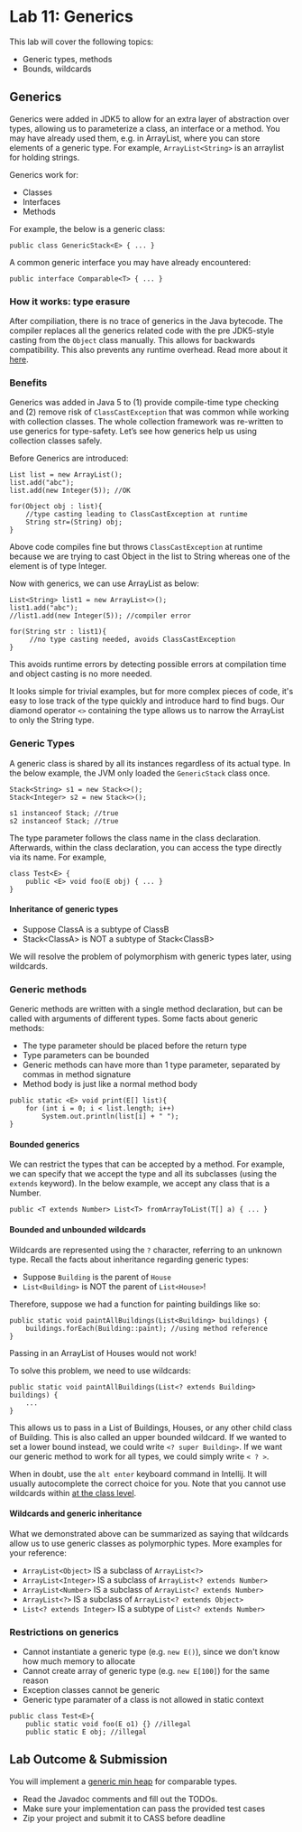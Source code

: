 # Lab 11: Generics
This lab will cover the following topics:
* Generic types, methods
* Bounds, wildcards

## Generics
Generics were added in JDK5 to allow for an extra layer of abstraction over types, allowing us to parameterize a class, an interface or a method.
You may have already used them, e.g. in ArrayList, where you can store elements of a generic type. For example, `ArrayList<String>` is an arraylist for holding strings.  

Generics work for:
* Classes
* Interfaces
* Methods

For example, the below is a generic class:
```
public class GenericStack<E> { ... }
```

A common generic interface you may have already encountered:
```
public interface Comparable<T> { ... }
```

### How it works: type erasure
After compiliation, there is no trace of generics in the Java bytecode. The compiler replaces all the generics related code with the pre JDK5-style casting from the `Object` class manually. This allows for backwards compatibility. This also prevents any runtime overhead. Read more about it [here](https://www.baeldung.com/java-type-erasure).

### Benefits

Generics was added in Java 5 to (1) provide compile-time type checking and (2) remove risk of `ClassCastException` that was common while working with collection classes. The whole collection framework was re-written to use generics for type-safety. Let’s see how generics help us using collection classes safely.

Before Generics are introduced:
```
List list = new ArrayList();
list.add("abc");
list.add(new Integer(5)); //OK

for(Object obj : list){
	//type casting leading to ClassCastException at runtime
    String str=(String) obj; 
}
```
Above code compiles fine but throws `ClassCastException` at runtime because we are trying to cast Object in the list to String whereas one of the element is of type Integer.

Now with generics, we can use ArrayList as below:
```
List<String> list1 = new ArrayList<>(); 
list1.add("abc");
//list1.add(new Integer(5)); //compiler error

for(String str : list1){
     //no type casting needed, avoids ClassCastException
}
```
This avoids runtime errors by detecting possible errors at compilation time and object casting is no more needed.

It looks simple for trivial examples, but for more complex pieces of code, it's easy to lose track of the type quickly and introduce hard to find bugs. Our diamond operator `<>` containing the type allows us to narrow the ArrayList to only the String type.

### Generic Types
A generic class is shared by all its instances regardless of its actual type.
In the below example, the JVM only loaded the `GenericStack` class once.
```
Stack<String> s1 = new Stack<>();
Stack<Integer> s2 = new Stack<>(); 

s1 instanceof Stack; //true
s2 instanceof Stack; //true
```

The type parameter follows the class name in the class declaration. Afterwards, within the class declaration, you can access the type directly via its name. For example,

```
class Test<E> {
    public <E> void foo(E obj) { ... }
}
```

#### Inheritance of generic types
* Suppose ClassA is a subtype of ClassB
* Stack\<ClassA\> is NOT a subtype of Stack\<ClassB\>  

We will resolve the problem of polymorphism with generic types later, using wildcards.

### Generic methods
Generic methods are written with a single method declaration, but can be called with arguments of different types. Some facts about generic methods:
* The type parameter should be placed before the return type
* Type parameters can be bounded
* Generic methods can have more than 1 type parameter, separated by commas in method signature
* Method body is just like a normal method body
```
public static <E> void print(E[] list){
    for (int i = 0; i < list.length; i++)
        System.out.println(list[i] + " ");
}
```

#### Bounded generics
We can restrict the types that can be accepted by a method. For example, we can specify that we accept the type and all its subclasses (using the `extends` keyword). In the below example, we accept any class that is a Number.
```
public <T extends Number> List<T> fromArrayToList(T[] a) { ... }
```

#### Bounded and unbounded wildcards
Wildcards are represented using the `?` character, referring to an unknown type. Recall the facts about inheritance regarding generic types:
* Suppose `Building` is the parent of `House`
* `List<Building>` is NOT the parent of `List<House>`! 

Therefore, suppose we had a function for painting buildings like so:
```
public static void paintAllBuildings(List<Building> buildings) {
    buildings.forEach(Building::paint); //using method reference
}
``` 
Passing in an ArrayList of Houses would not work!

To solve this problem, we need to use wildcards:
```
public static void paintAllBuildings(List<? extends Building> buildings) {
    ...
}
```
This allows us to pass in a List of Buildings, Houses, or any other child class of Building. This is also called an upper bounded wildcard. If we wanted to set a lower bound instead, we could write ` <? super Building> `. If we want our generic method to work for all types, we could simply write ` < ? > `. 

When in doubt, use the `alt enter` keyboard command in Intellij. It will usually autocomplete the correct choice for you. Note that you cannot use wildcards within [at the class level](https://stackoverflow.com/questions/32421639/can-we-use-wildcards-at-class-level-in-java).

#### Wildcards and generic inheritance
What we demonstrated above can be summarized as saying that wildcards allow us to use generic classes as polymorphic types. More examples for your reference:  
* `ArrayList<Object>` IS a subclass of `ArrayList<?>`
* `ArrayList<Integer>` IS a subclass of `ArrayList<? extends Number>`
* `ArrayList<Number>` IS a subclass of `ArrayList<? extends Number>`
* `ArrayList<?>` IS a subclass of `ArrayList<? extends Object>`
* `List<? extends Integer>` IS a subtype of `List<? extends Number>`


### Restrictions on generics
* Cannot instantiate a generic type (e.g. `new E()`), since we don't know how much memory to allocate
* Cannot create array of generic type (e.g. `new E[100]`) for the same reason
* Exception classes cannot be generic
* Generic type paramater of a class is not allowed in static context
```
public class Test<E>{
    public static void foo(E o1) {} //illegal
    public static E obj; //illegal

```


## Lab Outcome & Submission 
You will implement a [generic min heap](https://en.wikipedia.org/wiki/Heap_(data_structure)) for comparable types.
* Read the Javadoc comments and fill out the TODOs.
* Make sure your implementation can pass the provided test cases
* Zip your project and submit it to CASS before deadline
